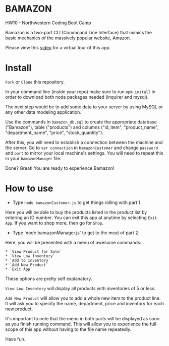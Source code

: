 # BAMAZON

HW10 - Northwestern Coding Boot Camp 

Bamazon is a two-part CLI (Commnand Line Interface) that mimics the basic mechanics of the massively popular website, Amazon. 

Please view this [video](https://vimeo.com/199404266) for a virtual tour of this app. 

# Install

`Fork` or `Clone` this repository. 

In your command line (inside your repo) make sure to run `npm install` in order to download both node packages needed (inquirer and mysql). 

The next step would be to add some data to your server by using MySQL or any other data modeling application. 

Use the commands in `bamazon_db.sql` to create the appropriate database ("Bamazon"), table ("products") and columns ("id_item", "product_name", "department_name", "price", "stock_quantity"). 

After this, you will need to establish a connection between the machine and the server. Go to `var connection` in `bamazonCustomer` and change `password` and `port` to mirror your local machine's settings. You will need to repeat this in your `bamazonManager` file. 

Done? Great! You are ready to experience Bamazon!

# How to use 

* Type `node bamazonCustomer.js` to get things rolling with part 1. 

 Here you will be able to buy the products listed in the product list by entering an ID number.
 You can exit this app at anytime by selecting `Exit App`. If you want to shop more, then go for `Shop`.

* Type 'node bamazonManager.js' to get to the meat of part 2.

 Here, you will be presented with a menu of awesome commands: 

	* `View Product for Sale`
	* `View Low Inventory`
	* `Add to Inventory`
	* `Add New Product`
	* `Exit App` 
 
 These options are pretty self explanatory.

 `View Low Inventory` will display all products with inventories of 5 or less.

 `Add New Product` will allow you to add a whole new item to the product line. It will ask you to specify the name, department, price and inventory for each new product. 


It's important to note that the menu in both parts will be displayed as soon as you finish running command. This will allow you to experience the full scope of this app without having to the file name repeatedly. 

Have fun. 












